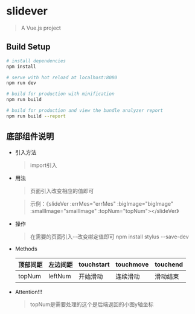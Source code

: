 # slidever

> A Vue.js project

## Build Setup

``` bash
# install dependencies
npm install

# serve with hot reload at localhost:8080
npm run dev

# build for production with minification
npm run build

# build for production and view the bundle analyzer report
npm run build --report
```
## 底部组件说明
 * 引入方法
   > import引入
 * 用法
   > 页面引入改变相应的值即可
   
   > 示例：《slideVer :errMes="errMes" :bigImage="bigImage" :smallImage="smallImage" :topNum="topNum"></slideVer》
 * 操作
   > 在需要的页面引入--改变绑定值即可
   > npm install stylus --save-dev
 * Methods
   >
    顶部间距  | 左边间距  | touchstart | touchmove | touchend
    ---- | ----- | ------ | ------ | ------ |
    topNum  | leftNum | 开始滑动 | 连续滑动 | 滑动结束
 * Attention!!!
   > topNum是需要处理的这个是后端返回的小图y轴坐标
